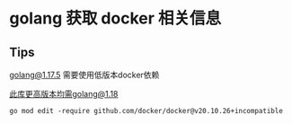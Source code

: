 # golang 获取 docker 相关信息

[comment]: <> (https://pkg.go.dev/github.com/docker/docker@v20.10.26+incompatible/client#Client.ContainerLogs)

## Tips

golang@1.17.5 需要使用低版本docker依赖

此库更高版本均需golang@1.18

```shell
go mod edit -require github.com/docker/docker@v20.10.26+incompatible
```